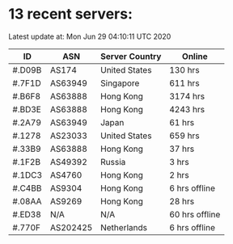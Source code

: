 # 13 recent servers:

Latest update at: Mon Jun 29 04:10:11 UTC 2020

| ID | ASN | Server Country | Online |
| -- | --- | -------------- | ------ |
| #.D09B | AS174 | United States | 130 hrs |
| #.7F1D | AS63949 | Singapore | 611 hrs |
| #.B6F8 | AS63888 | Hong Kong | 3174 hrs |
| #.BD3E | AS63888 | Hong Kong | 4243 hrs |
| #.2A79 | AS63949 | Japan | 61 hrs |
| #.1278 | AS23033 | United States | 659 hrs |
| #.33B9 | AS63888 | Hong Kong | 37 hrs |
| #.1F2B | AS49392 | Russia | 3 hrs |
| #.1DC3 | AS4760 | Hong Kong | 2 hrs |
| #.C4BB | AS9304 | Hong Kong | 6 hrs offline |
| #.08AA | AS9269 | Hong Kong | 28 hrs |
| #.ED38 | N/A | N/A | 60 hrs offline |
| #.770F | AS202425 | Netherlands | 6 hrs offline |

